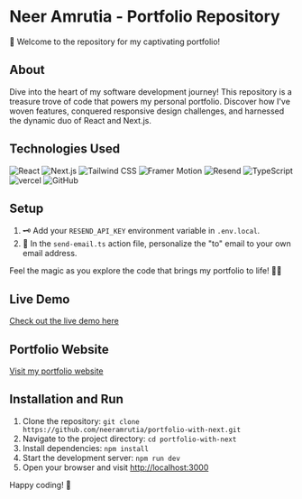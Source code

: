 # Neer Amrutia - Portfolio Repository

🚀 Welcome to the repository for my captivating portfolio!

## About

Dive into the heart of my software development journey! This repository is a treasure trove of code that powers my personal portfolio. Discover how I've woven features, conquered responsive design challenges, and harnessed the dynamic duo of React and Next.js.

## Technologies Used

![React](https://img.shields.io/badge/Frontend-React-61DAFB?style=flat&logo=react&logoColor=white)
![Next.js](https://img.shields.io/badge/Frontend-Next.js-000000?style=flat&logo=next.js&logoColor=white)
![Tailwind CSS](https://img.shields.io/badge/Styling-Tailwind_CSS-38B2AC?style=flat&logo=tailwind-css&logoColor=white)
![Framer Motion](https://img.shields.io/badge/Animation-Framer_Motion-000000?style=flat&logo=framer-motion&logoColor=white)
![Resend](https://img.shields.io/badge/Backend-Resend-3178C6?style=flat&logo=resend&logoColor=white)
![TypeScript](https://img.shields.io/badge/Backend-TypeScript-3178C6?style=flat&logo=typescript&logoColor=white)
![vercel](https://img.shields.io/badge/Deployment-vercel-000000?style=flat&logo=vercel&logoColor=white)
![GitHub](https://img.shields.io/badge/GitHub-100000?style=flat&logo=github&logoColor=white)

## Setup

1. 🗝️ Add your `RESEND_API_KEY` environment variable in `.env.local`.
2. 📧 In the `send-email.ts` action file, personalize the "to" email to your own email address.

Feel the magic as you explore the code that brings my portfolio to life! 🌟✨

## Live Demo

[Check out the live demo here](https://neer-amrutia.vercel.app/)

## Portfolio Website

[Visit my portfolio website](https://neer-amrutia.vercel.app/)

## Installation and Run

1. Clone the repository: `git clone https://github.com/neeramrutia/portfolio-with-next.git`
2. Navigate to the project directory: `cd portfolio-with-next`
3. Install dependencies: `npm install`
4. Start the development server: `npm run dev`
5. Open your browser and visit [http://localhost:3000](http://localhost:3000)

Happy coding! 🚀
